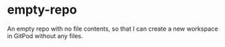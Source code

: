 # empty-repo
An empty repo with no file contents, so that I can create a new workspace in GitPod without any files.
